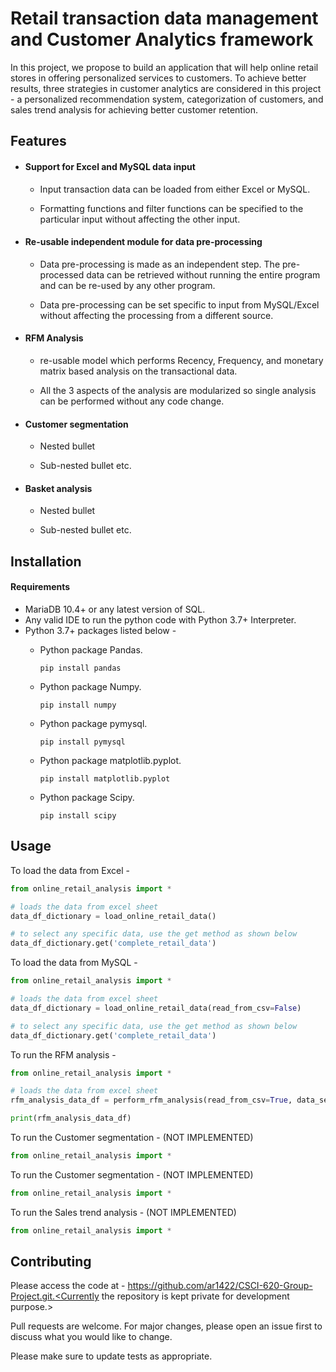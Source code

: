 # Retail transaction data management and Customer Analytics framework

In this project, we propose to build an application that will help online retail stores in offering personalized services to customers. To achieve better results, three strategies in customer analytics are considered in this project - a personalized recommendation system, categorization of customers, and sales trend analysis for achieving better customer retention.

## Features
 * #### Support for Excel and MySQL data input

      * Input transaction data can be loaded from either Excel or MySQL.

      * Formatting functions and filter functions can be specified to the particular input without affecting the other input.

 * #### Re-usable independent module for data pre-processing

      * Data pre-processing is made as an independent step. The pre-processed data can be retrieved without running the entire program and can be re-used by any other program.

      * Data pre-processing can be set specific to input from MySQL/Excel without affecting the processing from a different source.


 * #### RFM Analysis

      * re-usable model which performs Recency, Frequency, and monetary matrix based analysis on the transactional data.

      * All the 3 aspects of the analysis are modularized so single analysis can be performed without any code change.

 * #### Customer segmentation

      * Nested bullet

      * Sub-nested bullet etc.

 * #### Basket analysis

      * Nested bullet

      * Sub-nested bullet etc.

## Installation

#### Requirements
* MariaDB  10.4+ or any latest version of SQL.
* Any valid IDE to run the python code with Python 3.7+ Interpreter.
* Python 3.7+ packages listed below - 
   * Python package Pandas. 

     ```pip install pandas```

  * Python package Numpy. 

     ```pip install numpy```

  * Python package pymysql. 

     ```pip install pymysql```

  * Python package matplotlib.pyplot.

     ```pip install matplotlib.pyplot```

  * Python package Scipy.

     ```pip install scipy```

## Usage

To load the data from Excel - 
```python
from online_retail_analysis import *

# loads the data from excel sheet
data_df_dictionary = load_online_retail_data()

# to select any specific data, use the get method as shown below
data_df_dictionary.get('complete_retail_data')

```

To load the data from MySQL - 

```python
from online_retail_analysis import *

# loads the data from excel sheet
data_df_dictionary = load_online_retail_data(read_from_csv=False)

# to select any specific data, use the get method as shown below
data_df_dictionary.get('complete_retail_data')
```

To run the RFM analysis - 
```python
from online_retail_analysis import *

# loads the data from excel sheet
rfm_analysis_data_df = perform_rfm_analysis(read_from_csv=True, data_set_name="complete_retail_data")

print(rfm_analysis_data_df)
```

To run the Customer segmentation - (NOT IMPLEMENTED)
```python
from online_retail_analysis import *
```

To run the Customer segmentation - (NOT IMPLEMENTED)
```python
from online_retail_analysis import *
```

To run the Sales trend analysis - (NOT IMPLEMENTED)
```python
from online_retail_analysis import *
```

## Contributing

Please access the code at - https://github.com/ar1422/CSCI-620-Group-Project.git.<Currently the repository is kept private for development purpose.>

Pull requests are welcome. For major changes, please open an issue first to discuss what you would like to change.

Please make sure to update tests as appropriate.

